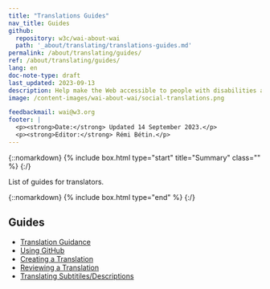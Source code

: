 ```yaml
---
title: "Translations Guides"
nav_title: Guides
github:
  repository: w3c/wai-about-wai
  path: '_about/translating/translations-guides.md'
permalink: /about/translating/guides/
ref: /about/translating/guides/
lang: en
doc-note-type: draft
last_updated: 2023-09-13
description: Help make the Web accessible to people with disabilities around the world. We appreciate your contributions to translating W3C WAI accessibility resources.
image: /content-images/wai-about-wai/social-translations.png

feedbackmail: wai@w3.org
footer: |
  <p><strong>Date:</strong> Updated 14 September 2023.</p>
  <p><strong>Editor:</strong> Rémi Bétin.</p>
---
```


{::nomarkdown}
{% include box.html type="start" title="Summary" class="" %}
{:/}

List of guides for translators.

{::nomarkdown}
{% include box.html type="end" %}
{:/}

## Guides

- [Translation Guidance](/about/translating/guides/translation-guidance/)
- [Using GitHub](/about/translating/guides/using-github/)
- [Creating a Translation](/about/translating/guides/new-translation/)
- [Reviewing a Translation](/about/translating/guides/review-translation/)
- [Translating Subtitiles/Descriptions](/about/translating/guides/video-subtitles/)